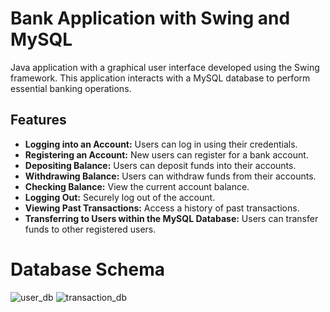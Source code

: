 # Bank Application with Swing and MySQL

 Java application with a graphical user interface developed using the Swing framework. This application interacts with a MySQL database to perform essential banking operations.

## Features

- **Logging into an Account:** Users can log in using their credentials.
- **Registering an Account:** New users can register for a bank account.
- **Depositing Balance:** Users can deposit funds into their accounts.
- **Withdrawing Balance:** Users can withdraw funds from their accounts.
- **Checking Balance:** View the current account balance.
- **Logging Out:** Securely log out of the account.
- **Viewing Past Transactions:** Access a history of past transactions.
- **Transferring to Users within the MySQL Database:** Users can transfer funds to other registered users.

 # Database Schema
 ![user_db](https://github.com/ayhankrali/BankApp/assets/134217567/ee803c7d-7e9f-4c8f-946b-1194b2924b5a)      ![transaction_db](https://github.com/ayhankrali/BankApp/assets/134217567/3e8748e9-166b-4826-8048-b30af6c046da)
 


